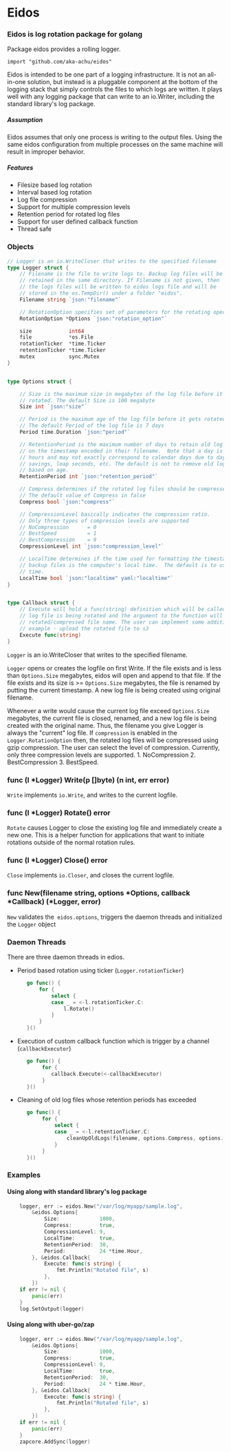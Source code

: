 # Eidos

### Eidos is log rotation package for golang

Package eidos provides a rolling logger.
```
import "github.com/aka-achu/eidos"
```

Eidos is intended to be one part of a logging infrastructure. It is not an all-in-one solution, but instead is a pluggable component at the bottom of the logging stack that simply controls the files to which logs are written. It plays well with any logging package that can write to an io.Writer, including the standard library's log package. 

##### Assumption
Eidos assumes that only one process is writing to the output files. Using the same eidos configuration from multiple processes on the same machine will result in improper behavior.

##### Features
  - Filesize based log rotation
  - Interval based log rotation
  - Log file compression
  - Support for multiple compression levels
  - Retention period for rotated log files
  - Support for user defined callback function
  - Thread safe

### Objects

```go
// Logger is an io.WriteCloser that writes to the specified filename
type Logger struct {
	// Filename is the file to write logs to. Backup log files will be
	// retained in the same directory. If Filename is not given, then
	// the logs files will be written to eidos logs file and will be
	// stored in the os.TempDir() under a folder "eidos".
	Filename string `json:"filename"`

	// RotationOption specifies set of parameters for the rotating operation.
	RotationOption *Options `json:"rotation_option"`

	size            int64
	file            *os.File
	rotationTicker  *time.Ticker
	retentionTicker *time.Ticker
	mutex           sync.Mutex
}
```

```go

type Options struct {

	// Size is the maximum size in megabytes of the log file before it gets
	// rotated. The default Size is 100 megabyte
	Size int `json:"size"`

	// Period is the maximum age of the log file before it gets rotated.
	// The default Period of the log file is 7 days
	Period time.Duration `json:"period"`

	// RetentionPeriod is the maximum number of days to retain old log files based
	// on the timestamp encoded in their filename.  Note that a day is defined as 24
	// hours and may not exactly correspond to calendar days due to daylight
	// savings, leap seconds, etc. The default is not to remove old log files
	// based on age.
	RetentionPeriod int `json:"retention_period"`

	// Compress determines if the rotated log files should be compressed is "extension.gz" format.
	// The default value of Compress in false
	Compress bool `json:"compress"`

	// CompressionLevel basically indicates the compression ratio.
	// Only three types of compression levels are supported
	// NoCompression      = 0
	// BestSpeed          = 1
	// BestCompression    = 9
	CompressionLevel int `json:"compression_level"`

	// LocalTime determines if the time used for formatting the timestamps in
	// backup files is the computer's local time.  The default is to use UTC
	// time.
	LocalTime bool `json:"localtime" yaml:"localtime"`
}
```

```go

type Callback struct {
	// Execute will hold a func(string) definition which will be called when the
	// log file is being rotated and the argument to the function will be the
	// rotated/compressed file name. The user can implement some additional functionalities
	// example - upload the rotated file to s3
	Execute func(string)
}
```

```Logger``` is an io.WriteCloser that writes to the specified filename.

```Logger``` opens or creates the logfile on first Write. If the file exists and is less than ```Options.Size``` megabytes, eidos will open and append to that file. If the file exists and its size is >= ```Options.Size``` megabytes, the file is renamed by putting the current timestamp. A new log file is being created using original filename.

Whenever a write would cause the current log file exceed ```Options.Size``` megabytes, the current file is closed, renamed, and a new log file is being created with the original name. Thus, the filename you give Logger is always the "current" log file. If ```compression``` is enabled in the ```Logger.RotationOption``` then, the rotated log files will be compressed using gzip compression. The user can select the level of compression. Currently, only three compression levels are supported. 1. NoCompression 2. BestCompression 3. BestSpeed. 

### func (l *Logger) Write(p []byte) (n int, err error)
```Write``` implements ```io.Write```, and writes to the current logfile.

### func (l *Logger) Rotate() error
```Rotate``` causes Logger to close the existing log file and immediately create a new one. This is a helper function for applications that want to initiate rotations outside of the normal rotation rules.

### func (l *Logger) Close() error
```Close``` implements ```io.Closer```, and closes the current logfile.

### func New(filename string, options *Options, callback *Callback) (*Logger, error)
```New``` validates the``` eidos.options```, triggers the daemon threads and initialized the ```Logger``` object

### Daemon Threads
There are three daemon threads in edios.
 - Period based rotation using ticker (```Logger.rotationTicker```)
     ```go
        go func() {
            for {
                select {
                case _ = <-l.rotationTicker.C:
                    l.Rotate()
                }
            }
        }()
    ```
 - Execution of custom callback function which is trigger by a channel (```callbackExecutor```)
    ```go
       go func() {
            for {
               callback.Execute(<-callbackExecutor)
            }
       }()
    ```
 - Cleaning of old log files whose retention periods has exceeded
    ```go
       go func() {
            for {
                select {
                case _ = <-l.retentionTicker.C:
                    cleanUpOldLogs(filename, options.Compress, options.RetentionPeriod)
                }
            }
       }()

    ```

### Examples
#### Using along with standard library's log package
```go
	logger, err := eidos.New("/var/log/myapp/sample.log",
		&eidos.Options{
			Size:             1000,
			Compress:         true,
			CompressionLevel: 9,
			LocalTime:        true,
			RetentionPeriod:  30,
			Period:           24 *time.Hour,
		}, &eidos.Callback{
			Execute: func(s string) {
				fmt.Println("Rotated file", s)
			},
		})
	if err != nil {
		panic(err)
	}
	log.SetOutput(logger)
```

#### Using along with uber-go/zap
```go
	logger, err := eidos.New("/var/log/myapp/sample.log",
		&eidos.Options{
			Size:             1000,
			Compress:         true,
			CompressionLevel: 9,
			LocalTime:        true,
			RetentionPeriod:  30,
			Period:           24 * time.Hour,
		}, &eidos.Callback{
			Execute: func(s string) {
				fmt.Println("Rotated file", s)
			},
		})
	if err != nil {
		panic(err)
	}
	zapcore.AddSync(logger)
```




